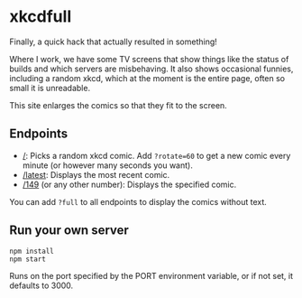 # xkcdfull
Finally, a quick hack that actually resulted in something!

Where I work, we have some TV screens that show things like the status of builds and which servers are misbehaving. It also shows occasional funnies, including a random xkcd, which at the moment is the entire page, often so small it is unreadable.

This site enlarges the comics so that they fit to the screen.

## Endpoints
- [/](http://xkcd.dpope.uk/): Picks a random xkcd comic. Add `?rotate=60` to get a new comic every minute (or however many seconds you want).
- [/latest](http://xkcd.dpope.uk/latest): Displays the most recent comic.
- [/149](http://xkcd.dpope.uk/149) (or any other number): Displays the specified comic.

You can add `?full` to all endpoints to display the comics without text.

## Run your own server
```
npm install
npm start
```
Runs on the port specified by the PORT environment variable, or if not set, it defaults to 3000.
